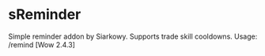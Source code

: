 sReminder
=========

Simple reminder addon by Siarkowy. Supports trade skill cooldowns. Usage: /remind [Wow 2.4.3]
